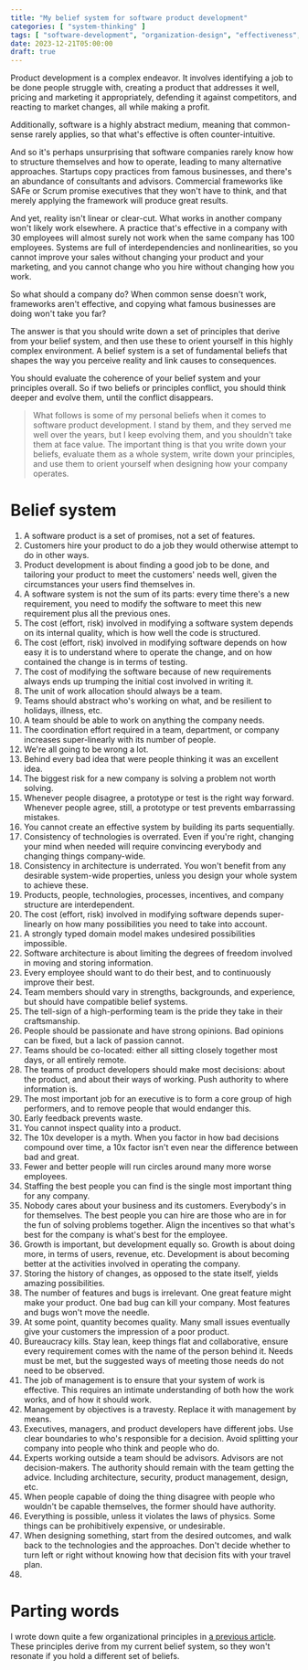```yaml
---
title: "My belief system for software product development"
categories: [ "system-thinking" ]
tags: [ "software-development", "organization-design", "effectiveness", "management", "belief-system" ]
date: 2023-12-21T05:00:00
draft: true
---
```


Product development is a complex endeavor. It involves identifying a job to be done people struggle with, creating a product that addresses it well, pricing and marketing it appropriately, defending it against competitors, and reacting to market changes, all while making a profit.

Additionally, software is a highly abstract medium, meaning that common-sense rarely applies, so that what's effective is often counter-intuitive.

And so it's perhaps unsurprising that software companies rarely know how to structure themselves and how to operate, leading to many alternative approaches. Startups copy practices from famous businesses, and there's an abundance of consultants and advisors. Commercial frameworks like SAFe or Scrum promise executives that they won't have to think, and that merely applying the framework will produce great results.

And yet, reality isn't linear or clear-cut. What works in another company won't likely work elsewhere. A practice that's effective in a company with 30 employees will almost surely not work when the same company has 100 employees. Systems are full of interdependencies and nonlinearities, so you cannot improve your sales without changing your product and your marketing, and you cannot change who you hire without changing how you work.

So what should a company do? When common sense doesn't work, frameworks aren't effective, and copying what famous businesses are doing won't take you far?

The answer is that you should write down a set of principles that derive from your belief system, and then use these to orient yourself in this highly complex environment. A belief system is a set of fundamental beliefs that shapes the way you perceive reality and link causes to consequences.

You should evaluate the coherence of your belief system and your principles overall. So if two beliefs or principles conflict, you should think deeper and evolve them, until the conflict disappears.

> What follows is some of my personal beliefs when it comes to software product development. I stand by them, and they served me well over the years, but I keep evolving them, and you shouldn't take them at face value. The important thing is that you write down your beliefs, evaluate them as a whole system, write down your principles, and use them to orient yourself when designing how your company operates.

# Belief system

1. A software product is a set of promises, not a set of features.
2. Customers hire your product to do a job they would otherwise attempt to do in other ways.
3. Product development is about finding a good job to be done, and tailoring your product to meet the customers' needs well, given the circumstances your users find themselves in.
4. A software system is not the sum of its parts: every time there's a new requirement, you need to modify the software to meet this new requirement plus all the previous ones.
5. The cost (effort, risk) involved in modifying a software system depends on its internal quality, which is how well the code is structured.
6. The cost (effort, risk) involved in modifying software depends on how easy it is to understand where to operate the change, and on how contained the change is in terms of testing.
7. The cost of modifying the software because of new requirements always ends up trumping the initial cost involved in writing it.
8. The unit of work allocation should always be a team.
9. Teams should abstract who's working on what, and be resilient to holidays, illness, etc.
10. A team should be able to work on anything the company needs.
11. The coordination effort required in a team, department, or company increases super-linearly with its number of people.
12. We're all going to be wrong a lot.
13. Behind every bad idea that were people thinking it was an excellent idea.
14. The biggest risk for a new company is solving a problem not worth solving.
15. Whenever people disagree, a prototype or test is the right way forward. Whenever people agree, still, a prototype or test prevents embarrassing mistakes.
16. You cannot create an effective system by building its parts sequentially.
17. Consistency of technologies is overrated. Even if you're right, changing your mind when needed will require convincing everybody and changing things company-wide.
18. Consistency in architecture is underrated. You won't benefit from any desirable system-wide properties, unless you design your whole system to achieve these.
19. Products, people, technologies, processes, incentives, and company structure are interdependent.
20. The cost (effort, risk) involved in modifying software depends super-linearly on how many possibilities you need to take into account.
21. A strongly typed domain model makes undesired possibilities impossible.
22. Software architecture is about limiting the degrees of freedom involved in moving and storing information.
23. Every employee should want to do their best, and to continuously improve their best.
24. Team members should vary in strengths, backgrounds, and experience, but should have compatible belief systems.
25. The tell-sign of a high-performing team is the pride they take in their craftsmanship.
26. People should be passionate and have strong opinions. Bad opinions can be fixed, but a lack of passion cannot.
27. Teams should be co-located: either all sitting closely together most days, or all entirely remote.
28. The teams of product developers should make most decisions: about the product, and about their ways of working. Push authority to where information is.
29. The most important job for an executive is to form a core group of high performers, and to remove people that would endanger this.
30. Early feedback prevents waste.
31. You cannot inspect quality into a product.
32. The 10x developer is a myth. When you factor in how bad decisions compound over time, a 10x factor isn't even near the difference between bad and great.
33. Fewer and better people will run circles around many more worse employees.
34. Staffing the best people you can find is the single most important thing for any company.
35. Nobody cares about your business and its customers. Everybody's in for themselves. The best people you can hire are those who are in for the fun of solving problems together. Align the incentives so that what's best for the company is what's best for the employee.
36. Growth is important, but development equally so. Growth is about doing more, in terms of users, revenue, etc. Development is about becoming better at the activities involved in operating the company.
37. Storing the history of changes, as opposed to the state itself, yields amazing possibilities.
38. The number of features and bugs is irrelevant. One great feature might make your product. One bad bug can kill your company. Most features and bugs won't move the needle.
39. At some point, quantity becomes quality. Many small issues eventually give your customers the impression of a poor product.
40. Bureaucracy kills. Stay lean, keep things flat and collaborative, ensure every requirement comes with the name of the person behind it. Needs must be met, but the suggested ways of meeting those needs do not need to be observed.
41. The job of management is to ensure that your system of work is effective. This requires an intimate understanding of both how the work works, and of how it should work.
42. Management by objectives is a travesty. Replace it with management by means.
43. Executives, managers, and product developers have different jobs. Use clear boundaries to who's responsible for a decision. Avoid splitting your company into people who think and people who do.
44. Experts working outside a team should be advisors. Advisors are not decision-makers. The authority should remain with the team getting the advice. Including architecture, security, product management, design, etc.
45. When people capable of doing the thing disagree with people who wouldn't be capable themselves, the former should have authority.
46. Everything is possible, unless it violates the laws of physics. Some things can be prohibitively expensive, or undesirable.
47. When designing something, start from the desired outcomes, and walk back to the technologies and the approaches. Don't decide whether to turn left or right without knowing how that decision fits with your travel plan.
48. 

[//]: # (TODO)

# Parting words

[//]: # (TODO)

I wrote down quite a few organizational principles in [a previous article](https://sollecitom.github.io/software-product-development-blog/posts/2023/2023-11-16-organizational-principles-for-effectiveness/). These principles derive from my current belief system, so they won't resonate if you hold a different set of beliefs.